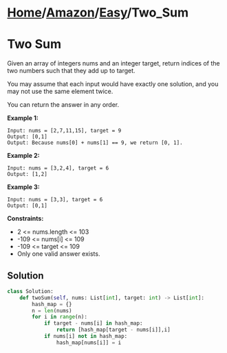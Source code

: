 # [Home](./../..)/[Amazon](./..)/[Easy](./)/Two_Sum
<h1>Two Sum</h1>

<p>
Given an array of integers nums and an integer target, return indices of the two numbers such that they add up to target.

You may assume that each input would have exactly one solution, and you may not use the same element twice.

You can return the answer in any order.

</p>

<b>Example 1:</b>

    Input: nums = [2,7,11,15], target = 9
    Output: [0,1]
    Output: Because nums[0] + nums[1] == 9, we return [0, 1].
    
<b>Example 2:</b>

    Input: nums = [3,2,4], target = 6
    Output: [1,2]
    
<b>Example 3:</b>

    Input: nums = [3,3], target = 6
    Output: [0,1]

<b>Constraints:</b>

- 2 <= nums.length <= 103
- -109 <= nums[i] <= 109
- -109 <= target <= 109
- Only one valid answer exists.

<h2>Solution</h2>

```python
class Solution:
    def twoSum(self, nums: List[int], target: int) -> List[int]:
        hash_map = {}
        n = len(nums)
        for i in range(n):
            if target - nums[i] in hash_map:
                return [hash_map[target - nums[i]],i]
            if nums[i] not in hash_map:
                hash_map[nums[i]] = i
```
